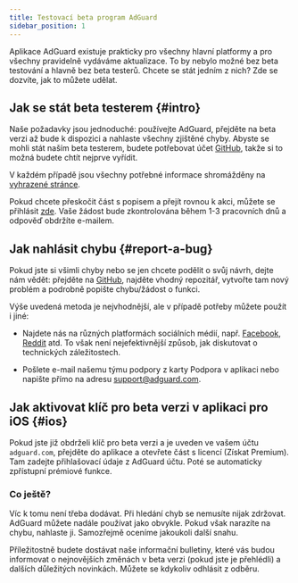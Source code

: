 ```yaml
---
title: Testovací beta program AdGuard
sidebar_position: 1
---
```


Aplikace AdGuard existuje prakticky pro všechny hlavní platformy a pro všechny pravidelně vydáváme aktualizace. To by nebylo možné bez beta testování a hlavně bez beta testerů. Chcete se stát jedním z nich? Zde se dozvíte, jak to můžete udělat.

## Jak se stát beta testerem {#intro}

Naše požadavky jsou jednoduché: používejte AdGuard, přejděte na beta verzi až bude k dispozici a nahlaste všechny zjištěné chyby. Abyste se mohli stát naším beta testerem, budete potřebovat účet [GitHub](https://github.com/), takže si to možná budete chtít nejprve vyřídit.

V každém případě jsou všechny potřebné informace shromážděny na [vyhrazené stránce](https://adguard.com/beta.html).

Pokud chcete přeskočit část s popisem a přejít rovnou k akci, můžete se přihlásit [zde](https://surveys.adguard.com/beta_testing_program/form.html). Vaše žádost bude zkontrolována během 1-3 pracovních dnů a odpověď obdržíte e-mailem.

## Jak nahlásit chybu {#report-a-bug}

Pokud jste si všimli chyby nebo se jen chcete podělit o svůj návrh, dejte nám vědět: přejděte na [GitHub](https://github.com/AdguardTeam/), najděte vhodný repozitář, vytvořte tam nový problém a podrobně popište chybu/žádost o funkci.

Výše uvedená metoda je nejvhodnější, ale v případě potřeby můžete použít i jiné:

- Najdete nás na různých platformách sociálních médií, např. [Facebook](https://www.facebook.com/AdguardEn/), [Reddit](https://www.reddit.com/r/Adguard/) atd. To však není nejefektivnější způsob, jak diskutovat o technických záležitostech.

- Pošlete e-mail našemu týmu podpory z karty Podpora v aplikaci nebo napište přímo na adresu [support@adguard.com](mailto:support@adguard.com).

## Jak aktivovat klíč pro beta verzi v aplikaci pro iOS {#ios}

Pokud jste již obdrželi klíč pro beta verzi a je uveden ve vašem účtu `adguard.com`, přejděte do aplikace a otevřete část s licencí (Získat Premium). Tam zadejte přihlašovací údaje z AdGuard účtu. Poté se automaticky zpřístupní prémiové funkce.

### Co ještě?

Víc k tomu není třeba dodávat. Při hledání chyb se nemusíte nijak zdržovat. AdGuard můžete nadále používat jako obvykle. Pokud však narazíte na chybu, nahlaste ji. Samozřejmě oceníme jakoukoli další snahu.

Příležitostně budete dostávat naše informační bulletiny, které vás budou informovat o nejnovějších změnách v beta verzi (pokud jste je přehlédli) a dalších důležitých novinkách. Můžete se kdykoliv odhlásit z odběru.
